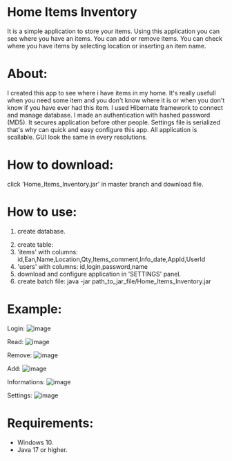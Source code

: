 # Home Items Inventory 
It is a simple application to store your items. Using this application you can see where you have an items. You can add or remove items. You can check where you have items by selecting location or inserting an item name.


# About:
I created this app to see where i have items in my home. It's really usefull when you need some item and you don't know where it is or when you don't know if you have ever had this item. I used Hibernate framework to connect and manage database. I made an authentication with hashed password (MD5). It secures application before other people. Settings file is serialized that's why can quick and easy configure this app. All application is scallable. GUI look the same in every resolutions.

# How to download:
click 'Home_Items_Inventory.jar' in master branch and download file. 

# How to use: 
1. create database.
2) create table:
3) 'items' with columns: id,Ean,Name,Location,Qty,Items_comment,Info_date,AppId,UserId
4) 'users' with columns: id,login,password,name
4) download and configure application in 'SETTINGS' panel.
5) create batch file: java -jar path_to_jar_file/Home_Items_Inventory.jar

# Example:
Login:
![image](https://github.com/user-attachments/assets/2cb56e9b-3c73-4970-ba36-2d17e3bfdcb5)

Read:
![image](https://github.com/user-attachments/assets/4ed84a88-6fdf-4e33-a34a-4e2def2cdd63)

Remove:
![image](https://github.com/user-attachments/assets/8e9d3d29-395f-4e89-8bad-3e2f92d70c92)

Add:
![image](https://github.com/user-attachments/assets/ec8fb0fe-7c8c-41cd-a02e-18708175544f)

Informations:
![image](https://github.com/user-attachments/assets/cc23086c-c06e-41b9-bd17-afb649b8642e)

Settings:
![image](https://github.com/user-attachments/assets/06355ebd-0a75-4e50-9002-183921131842)


# Requirements:
- Windows 10.
- Java 17 or higher.

